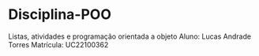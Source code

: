 # Disciplina-POO
Listas, atividades e programação orientada a objeto
Aluno: Lucas Andrade Torres
Matrícula: UC22100362
